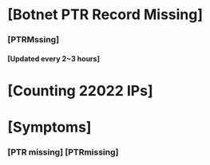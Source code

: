 # [Botnet PTR Record Missing]
### [PTRMssing]
#### [Updated every 2~3 hours]

# [Counting 22022 IPs]

# [Symptoms] 
###   [PTR missing] [PTRmissing]
